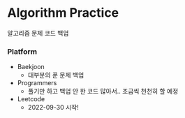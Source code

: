 # Algorithm Practice
알고리즘 문제 코드 백업

### Platform
* Baekjoon
    * 대부분의 푼 문제 백업
* Programmers
    * 풀기만 하고 백업 안 한 코드 많아서.. 조금씩 천천히 할 예정
* Leetcode
    * 2022-09-30 시작!